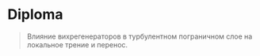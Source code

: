 # Diploma

> Влияние вихрегенераторов в турбулентном пограничном слое на локальное трение и перенос.
